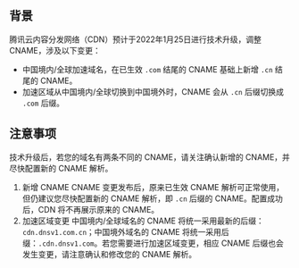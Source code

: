 ## 背景

腾讯云内容分发网络（CDN）预计于2022年1月25日进行技术升级，调整 CNAME，涉及以下变更：

- 中国境内/全球加速域名，在已生效 `.com` 结尾的 CNAME 基础上新增 `.cn` 结尾的 CNAME。
- 加速区域从中国境内/全球切换到中国境外时，CNAME 会从 `.cn` 后缀切换成 `.com` 后缀。

## 注意事项

技术升级后，若您的域名有两条不同的 CNAME，请关注确认新增的 CNAME，并尽快配置新的 CNAME 解析。

1. 新增 CNAME
   CNAME 变更发布后，原来已生效 CNAME 解析可正常使用，但仍建议您尽快配置新的 CNAME 解析，即 `.cn` 后缀的 CNAME。配置成功后，CDN 将不再展示原来的 CNAME。
2. 加速区域变更
   中国境内/全球域名的 CNAME 将统一采用最新的后缀：`cdn.dnsv1.com.cn`；中国境外域名的 CNAME 将统一采用后缀：`.cdn.dnsv1.com`。若您需要进行加速区域变更，相应 CNAME 后缀也会发生变更，请注意确认和修改您的 CNAME 解析。

   

